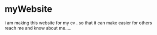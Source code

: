 # myWebsite
i am making this website for my cv . so that it can make easier for others reach me and know about me.....
